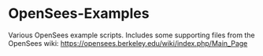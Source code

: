 # OpenSees-Examples
Various OpenSees example scripts.
Includes some supporting files from the OpenSees wiki: https://opensees.berkeley.edu/wiki/index.php/Main_Page
